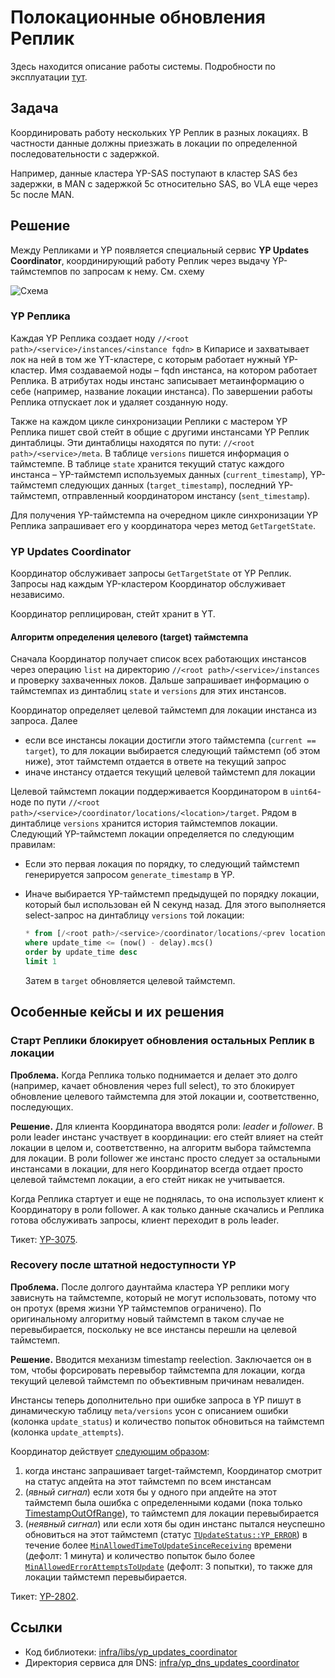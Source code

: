 # Полокационные обновления Реплик

Здесь находится описание работы системы.
Подробности по эксплуатации [тут](https://wiki.yandex-team.ru/ypdns/polokacionnye-apdejjty-dns/jekspluatacija).

## Задача

Координировать работу нескольких YP Реплик в разных локациях. В частности данные должны приезжать в локации по определенной последовательности с задержкой.

Например, данные кластера YP-SAS поступают в кластер SAS без задержки, в MAN с задержкой 5с относительно SAS, во VLA еще через 5с после MAN.

## Решение

Между Репликами и YP появляется специальный сервис **YP Updates Coordinator**, координирующий работу Реплик через выдачу YP-таймстемпов по запросам к нему. См. схему

![Схема](https://jing.yandex-team.ru/files/dima-zakharov/ypupdatescoordinatorscheme.png)

### YP Реплика

Каждая YP Реплика создает ноду `//<root path>/<service>/instances/<instance fqdn>` в Кипарисе и захватывает лок на ней в том же YT-кластере, с которым работает нужный YP-кластер.
Имя создаваемой ноды – fqdn инстанса, на котором работает Реплика.
В атрибутах ноды инстанс записывает метаинформацию о себе (например, название локации инстанса).
По завершении работы Реплика отпускает лок и удаляет созданную ноду.

Также на каждом цикле синхронизации Реплики с мастером YP Реплика пишет свой стейт в общие с другими инстансами YP Реплик динтаблицы.
Эти динтаблицы находятся по пути: `//<root path>/<service>/meta`.
В таблице `versions` пишется информация о таймстемпе.
В таблице `state` хранится текущий статус каждого инстанса – YP-таймстемп используемых данных (`current_timestamp`), YP-таймстемп следующих данных (`target_timestamp`), последний YP-таймстемп, отправленный координатором инстансу (`sent_timestamp`).

Для получения YP-таймстемпа на очередном цикле синхронизации YP Реплика запрашивает его у координатора через метод `GetTargetState`.

### YP Updates Coordinator

Координатор обслуживает запросы `GetTargetState` от YP Реплик. Запросы над каждым YP-кластером Координатор обслуживает независимо.

Координатор реплицирован, стейт хранит в YT.

#### Алгоритм определения целевого (target) таймстемпа

Сначала Координатор получает список всех работающих инстансов через операцию `list` на директорию `//<root path>/<service>/instances` и проверку захваченных локов.
Дальше запрашивает информацию о таймстемпах из динтаблиц `state` и `versions` для этих инстансов.

Координатор определяет целевой таймстемп для локации инстанса из запроса. Далее

* если все инстансы локации достигли этого таймстемпа (`current == target`), то для локации выбирается следующий таймстемп (об этом ниже), этот таймстемп отдается в ответе на текущий запрос
* иначе инстансу отдается текущий целевой таймстемп для локации

Целевой таймстемп локации поддерживается Координатором в `uint64`-ноде по пути `//<root path>/<service>/coordinator/locations/<location>/target`.
Рядом в динтаблице `versions` хранится история таймстемпов локации.
Следующий YP-таймстемп локации определяется по следующим правилам:

* Если это первая локация по порядку, то следующий таймстемп генерируется запросом `generate_timestamp` в YP.
* Иначе выбирается YP-таймстемп предыдущей по порядку локации, который был использован ей N секунд назад. Для этого выполняется select-запрос на динтаблицу `versions` той локации:

  ```sql
  * from [/<root path>/<service>/coordinator/locations/<prev location>/versions]
  where update_time <= (now() - delay).mcs()
  order by update_time desc
  limit 1
  ```

  Затем в `target` обновляется целевой таймстемп.

## Особенные кейсы и их решения

### Старт Реплики блокирует обновления остальных Реплик в локации

**Проблема.** Когда Реплика только поднимается и делает это долго (например, качает обновления через full select), то это блокирует обновление целевого таймстемпа для этой локации и, соответственно, последующих.

**Решение.** Для клиента Координатора вводятся роли: *leader* и *follower*.
В роли leader инстанс участвует в координации: его стейт влияет на стейт локации в целом и, соответственно, на алгоритм выбора таймстемпа для локации.
В роли follower же инстанс просто следует за остальными инстансами в локации, для него Координатор всегда отдает просто целевой таймстемп локации, а его стейт никак не учитывается.

Когда Реплика стартует и еще не поднялась, то она использует клиент к Координатору в роли follower.
А как только данные скачались и Реплика готова обслуживать запросы, клиент переходит в роль leader.

Тикет: [YP-3075](https://st.yandex-team.ru/YP-3075).

### Recovery после штатной недоступности YP

**Проблема.** После долгого даунтайма кластера YP реплики могу зависнуть на таймстемпе, который не могут использовать, потому что он протух (время жизни YP таймстемпов ограничено).
По оригинальному алгоритму новый таймстемп в таком случае не перевыбирается, поскольку не все инстансы перешли на целевой таймстемп.

**Решение.** Вводится механизм timestamp reelection.
Заключается он в том, чтобы форсировать перевыбор таймстемпа для локации, когда текущий целевой таймстемп по объективным причинам невалиден.

Инстансы теперь дополнительно при ошибке запроса в YP пишут в динамическую таблицу `meta/versions` усон с описанием ошибки (колонка `update_status`) и количество попыток обновиться на таймстемп (колонка `update_attempts`).

Координатор действует [следующим образом](https://a.yandex-team.ru/arc/trunk/arcadia/infra/libs/yp_updates_coordinator/coordinator/location_coordinator.cpp?rev=r9002620#L240):

1. когда инстанс запрашивает target-таймстемп, Координатор смотрит на статус апдейта на этот таймстемп по всем инстансам
2. (*явный сигнал*) если хотя бы у одного при апдейте на этот таймстемп была ошибка с определенными кодами (пока только [TimestampOutOfRange](https://a.yandex-team.ru/arc/trunk/arcadia/infra/libs/yp_updates_coordinator/coordinator/location_coordinator.cpp?rev=r9002620#L255)), то таймстемп для локации перевыбирается
3. (*неявный сигнал*) или если хотя бы один инстанс пытался неуспешно обновиться на этот таймстемп (статус [`TUpdateStatus::YP_ERROR`](https://a.yandex-team.ru/arcadia/infra/libs/yp_updates_coordinator/instance_state/state/state.h?rev=r9002620#L17)) в течение более [`MinAllowedTimeToUpdateSinceReceiving`](https://a.yandex-team.ru/arcadia/infra/libs/yp_updates_coordinator/coordinator/protos/config/config.proto?rev=r9554173#L8-9) времени (дефолт: 1 минута) и количество попыток было более [`MinAllowedErrorAttemptsToUpdate`](https://a.yandex-team.ru/arcadia/infra/libs/yp_updates_coordinator/coordinator/protos/config/config.proto?rev=r9554173#L10-11) (дефолт: 3 попытки), то также для локации таймстемп перевыбирается.

Тикет: [YP-2802](https://st.yandex-team.ru/YP-2802).

## Ссылки

* Код библиотеки: [infra/libs/yp_updates_coordinator](https://a.yandex-team.ru/arcadia/infra/libs/yp_updates_coordinator)
* Директория сервиса для DNS: [infra/yp_dns_updates_coordinator](https://a.yandex-team.ru/arc/trunk/arcadia/infra/yp_dns_updates_coordinator)

